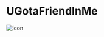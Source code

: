 # UGotaFriendInMe

![icon](https://user-images.githubusercontent.com/47014056/163898691-15308597-d0f0-4ab6-b525-a529db80e51f.png)
